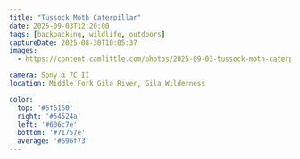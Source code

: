 ```yaml
---
title: "Tussock Moth Caterpillar"
date: 2025-09-03T12:20:00
tags: [backpacking, wildlife, outdoors]
captureDate: 2025-08-30T10:05:37
images:
  - https://content.camlittle.com/photos/2025-09-03-tussock-moth-caterpillar_1280.jpg

camera: Sony α 7C II
location: Middle Fork Gila River, Gila Wilderness

color:
  top: '#5f6160'
  right: '#54524a'
  left: '#606c7e'
  bottom: '#71757e'
  average: '#696f73'
---
```

